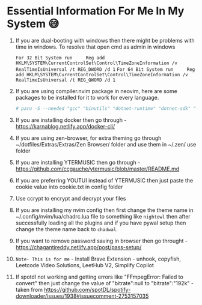 # Essential Information For Me In My System 😅

1. If you are dual-booting with windows then there might be problems with time in windows. To resolve that open cmd as admin in windows
    
    ```For 32 Bit System run     Reg add HKLM\SYSTEM\CurrentControlSet\Control\TimeZoneInformation /v RealTimeIsUniversal /t REG_DWORD /d 1```
    ```For 64 Bit System run     Reg add HKLM\SYSTEM\CurrentControlSet\Control\TimeZoneInformation /v RealTimeIsUniversal /t REG_QWORD /d 1```

2. If you are using compiler.nvim package in neovim, here are some packages to be installed for it to work for every language. 

    ```bash
    # paru -S --needed "gcc" "binutils" "dotnet-runtime" "dotnet-sdk" "aspnet-runtime" "mono" "jdk-openjdk" "dart" "kotlin" "elixir" "npm" "nodejs" "typescript" "make" "go" "nasm" "r" "nuitka" "python" "ruby" "perl" "lua" "pyinstaller" "swift-language" "flutter-bin" "gcc-fortran" "fortran-fpm-bin"
    ```

3. If you are installing docker then go through - https://karnablog.netlify.app/docker-cli/

4. If you are using zen-browser, for extra theming go through ~/dotfiles/Extras/Extras/Zen Browser/ folder and use them in ~/.zen/ use folder

5. If you are installing YTERMUSIC then go through - https://github.com/ccgauche/ytermusic/blob/master/README.md

6. If you are preferring YOUTUI instead of YTERMUSIC then just paste the cookie value into cookie.txt in config folder

7. Use ccrypt to encrypt and decrypt your files

8. If you are installing my nvim config then first change the theme name in ~/.config/nvim/lua/chadrc.lua file to something like `nightowl` then after successfully loading all the plugins and if you have pywal setup then change the theme name back to `chadwal`.

9. If you want to remove password saving in browser then go throught - https://chagantireddy.netlify.app/post/pass-setup/

10. `Note- This is for me` - Install Brave Extension - unhook, copyfish, Leetcode Video Solutions, LeetHub V2, Simplify Copilot 

11. If spotdl not working and getting errors like "FFmpegError: Failed to convert" then just change the value of "bitrate":null to "bitrate":"192k" - taken from https://github.com/spotDL/spotify-downloader/issues/1938#issuecomment-2753157035
